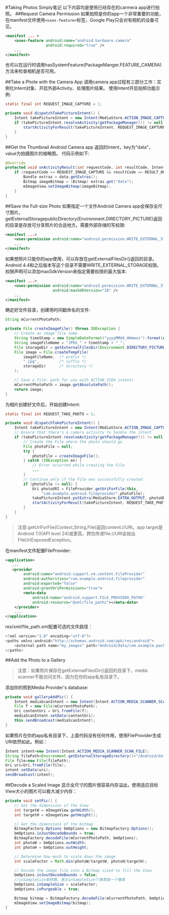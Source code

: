 ﻿#Taking Photos Simply笔记
以下内容均是使用已经存在的carmera app进行拍照。
##Request Camera Permission
如果拍照是你的app一个非常重要的功能，在manifest文件使用`<uses-feature>`标签，Google Play只会对有相机的设备可见。

```xml
<manifest ... >
    <uses-feature android:name="android.hardware.camera"
                  android:required="true" />
    ...
</manifest>
```

也可以在运行时调用hasSystemFeature(PackageManger.FEATURE_CAMERA)方法来检查相机是否可用。

##Take a Phote with the Camera App
调用camera app过程有三部分工作：实例化Intent对象、开启外部Activity、处理图片结果。
使用Intent开启拍照功能示例:

```java
static final int REQUEST_IMAGE_CAPTURE = 1;

private void dispatchTakePictureIntent() {
    Intent takePictureIntent = new Intent(MediaStore.ACTION_IMAGE_CAPTURE);
    if (takePictureIntent.resolveActivity(getPackageManager()) != null) {
        startActivityForResult(takePictureIntent, REQUEST_IMAGE_CAPTURE);
    }
}
```

##Get the Thumbnail
Android Camera app 返回的Intent，key为"data"，value为拍摄图片的缩略图。
代码示例如下:

```java
@Override
protected void onActivityResult(int requestCode, int resultCode, Intent data) {
    if (requestCode == REQUEST_IMAGE_CAPTURE && resultCode == RESULT_OK) {
        Bundle extras = data.getExtras();
        Bitmap imageBitmap = (Bitmap) extras.get("data");
        mImageView.setImageBitmap(imageBitmap);
    }
}
```

##Save the Full-size Photo
如果指定一个文件Android Camera app会保存全尺寸图片。
getExternalStoragepublicDirectory(Environment.DIRECTORY_PICTURE)返回的目录是存放可分享照片的合适地方。需要外部存储的写权限:

```xml
<manifest ...>
    <uses-permission android:name="android.permission.WRITE_EXTERNAL_STORAGE" />
    ...
</manifest>
```

如果想照片只能你的app使用，可以存放在getExternalFilesDir()返回的目录。Android 4.4和之后版本写这个目录不需要WRITE_EXTERNAL_STORAGE权限。权限声明可以添加maxSdkVersion来指定需要权限的最大版本:

```xml
<manifest ...>
    <uses-permission android:name="android.permission.WRITE_EXTERNAL_STORAGE"
                     android:maxSdkVersion="18" />
    ...
</manifest>
```

确定好文件目录，创建用时间戳命名的文件:

```java
String mCurrentPhotoPath;

private File createImageFile() throws IOException {
    // Create an image file name
    String timeStamp = new SimpleDateFormat("yyyyMMdd_HHmmss").format(new Date());
    String imageFileName = "JPEG_" + timeStamp + "_";
    File storageDir = getExternalFilesDir(Environment.DIRECTORY_PICTURES);
    File image = File.createTempFile(
        imageFileName,  /* prefix */
        ".jpg",         /* suffix */
        storageDir      /* directory */
    );

    // Save a file: path for use with ACTION_VIEW intents
    mCurrentPhotoPath = image.getAbsolutePath();
    return image;
}
```

为相片创建好文件后，开始创建Intent:

```java
static final int REQUEST_TAKE_PHOTO = 1;

private void dispatchTakePictureIntent() {
    Intent takePictureIntent = new Intent(MediaStore.ACTION_IMAGE_CAPTURE);
    // Ensure that there's a camera activity to handle the intent
    if (takePictureIntent.resolveActivity(getPackageManager()) != null) {
        // Create the File where the photo should go
        File photoFile = null;
        try {
            photoFile = createImageFile();
        } catch (IOException ex) {
            // Error occurred while creating the File
            ...
        }
        // Continue only if the File was successfully created
        if (photoFile != null) {
            Uri photoURI = FileProvider.getUriForFile(this,
                "com.example.android.fileprovider",photoFile);
            takePictureIntent.putExtra(MediaStore.EXTRA_OUTPUT, photoURI);
            startActivityForResult(takePictureIntent, REQUEST_TAKE_PHOTO);
        }
    }
}
```

>注意:getUriForFile(Context,String,File)返回content://URI。app target是Android 7.0(API level 24)或更高，跨包传递file://URI会抛出FileUriExposedException。

在manifest文件配置FileProvider:

```xml
<application>
   ...
   <provider
        android:name="android.support.v4.content.FileProvider"
        android:authorities="com.example.android.fileprovider"
        android:exported="false"
        android:grantUriPermissions="true">
        <meta-data
            android:name="android.support.FILE_PROVIDER_PATHS"
            android:resource="@xml/file_paths"></meta-data>
    </provider>
    ...
</application>
```

res/xml/file_path.xml配置可选的文件路径：

```java
<?xml version="1.0" encoding="utf-8"?>
<paths xmlns:android="http://schemas.android.com/apk/res/android">
    <external-path name="my_images" path="Android/data/com.example.package.name/files/Pictures" />
</paths>
```

##Add the Photo to a Gallery

>注意：如果照片保存在getExternalFilesDir()返回的目录下，media scanner不能访问文件，因为在你的app私有目录下。

添加你的照到Media Provider's database:

```java
private void galleryAddPic() {
    Intent mediaScanIntent = new Intent(Intent.ACTION_MEDIA_SCANNER_SCAN_FILE);
    File f = new File(mCurrentPhotoPath);
    Uri contentUri = Uri.fromFile(f);
    mediaScanIntent.setData(contentUri);
    this.sendBroadcast(mediaScanIntent);
}
```

如果照片在你的app私有目录下，上面代码没有任何作用，使用FileProvider生成URI依然如此。例如：

```java
Intent intent=new Intent(Intent.ACTION_MEDIA_SCANNER_SCAN_FILE);
String filePath=Environment.getExternalStorageDirectory()+"/Android/data/com.addcn.car8891/files/84481_20130116142820494200_1.jpg";
File file=new File(filePath);
Uri uri=Uri.fromFile(file);
intent.setData(uri);
sendBroadcast(intent);
```

##Decode a Scaled Image
显示全尺寸的图片很容易内存溢出，使用适应目标View大小的图片可以极大减少内存：

```java
private void setPic() {
    // Get the dimensions of the View
    int targetW = mImageView.getWidth();
    int targetH = mImageView.getHeight();

    // Get the dimensions of the bitmap
    BitmapFactory.Options bmOptions = new BitmapFactory.Options();
    bmOptions.inJustDecodeBounds = true;
    BitmapFactory.decodeFile(mCurrentPhotoPath, bmOptions);
    int photoW = bmOptions.outWidth;
    int photoH = bmOptions.outHeight;

    // Determine how much to scale down the image
    int scaleFactor = Math.min(photoW/targetW, photoH/targetH);

    // Decode the image file into a Bitmap sized to fill the View
    bmOptions.inJustDecodeBounds = false;
    //inSampleSize取样数，表示inSampleSize个像素取一个像素
    bmOptions.inSampleSize = scaleFactor;
    bmOptions.inPurgeable = true;

    Bitmap bitmap = BitmapFactory.decodeFile(mCurrentPhotoPath, bmOptions);
    mImageView.setImageBitmap(bitmap);
}
```



